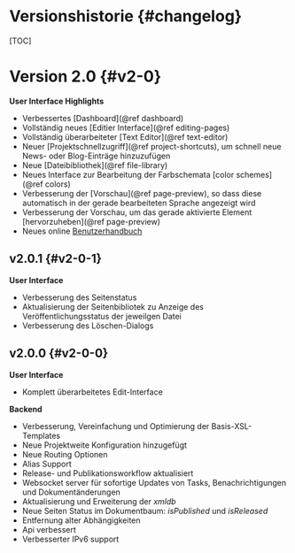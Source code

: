 Versionshistorie     {#changelog}
================

[TOC]

Version 2.0   {#v2-0}
===========

**User Interface Highlights**

- Verbessertes [Dashboard](@ref dashboard)
- Vollständig neues [Editier Interface](@ref editing-pages)
- Vollständig überarbeiteter [Text Editor](@ref text-editor)
- Neuer [Projektschnellzugriff](@ref project-shortcuts), um schnell neue News- oder Blog-Einträge hinzuzufügen
- Neue [Dateibibliothek](@ref file-library)
- Neues Interface zur Bearbeitung der Farbschemata [color schemes](@ref colors)
- Verbesserung der [Vorschau](@ref page-preview), so dass diese automatisch in der gerade bearbeiteten Sprache angezeigt wird
- Verbesserung der Vorschau, um das gerade aktivierte Element [hervorzuheben](@ref page-preview)
- Neues online [Benutzerhandbuch](https://docs.depage.net/depage-cms-manual/de/)

v2.0.1      {#v2-0-1}
------

**User Interface**

- Verbesserung des Seitenstatus
- Aktualisierung der Seitenbibliotek zu Anzeige des Veröffentlichungsstatus der jeweilgen Datei
- Verbesserung des Löschen-Dialogs

v2.0.0      {#v2-0-0}
------

**User Interface**

- Komplett überarbeitetes Edit-Interface

**Backend**

- Verbesserung, Vereinfachung und Optimierung der Basis-XSL-Templates
- Neue Projektweite Konfiguration hinzugefügt
- Neue Routing Optionen
- Alias Support
- Release- und Publikationsworkflow aktualisiert
- Websocket server für sofortige Updates von Tasks, Benachrichtigungen und Dokumentänderungen
- Aktualisierung und Erweiterung der *xmldb*
- Neue Seiten Status im Dokumentbaum: *isPublished* und *isReleased*
- Entfernung alter Abhängigkeiten
- Api verbessert
- Verbesserter IPv6 support

